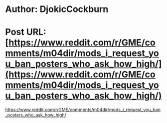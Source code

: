 # Author: DjokicCockburn
# Post URL: [https://www.reddit.com/r/GME/comments/m04dir/mods_i_request_you_ban_posters_who_ask_how_high/](https://www.reddit.com/r/GME/comments/m04dir/mods_i_request_you_ban_posters_who_ask_how_high/)


https://www.reddit.com/r/GME/comments/m04dir/mods_i_request_you_ban_posters_who_ask_how_high/